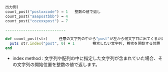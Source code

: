 ```ruby
出力例)
count_post("postxxcode") → 1   整数の値で返し
count_post("aaapostbbb") → 4
count_post("cozexxpost") → 7 

---------------------------

def count_post(str)     任意の文字列の中から"post"が左から何文字目に出てくるか調べて、その数を出力
  puts str.index("post", 0) + 1        検索したい文字列, 検索を開始する位置
end

```

+ index method : 文字列や配列の中に指定した文字列が含まれていた場合、その文字列の開始位置を整数の値で返します。
